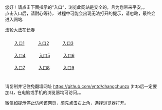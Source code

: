 您好！请点击下面指示的“入口”，浏览此网站是安全的，且为您带来平安。。 <br/>
点击入口后，请耐心等待， 过程中可能会出现无法打开的提示，请忽略，最终会进入网站. </br>

法轮大法在长春<br/>
<div style="padding:10px"><a style="margin:20px" target="_blank" href="https://d3sua6tsc1pe0f.cloudfront.net/2Qpsp?bvcwk" id="ccLink1" rel="nofollow">入口1</a> <a target="_blank" style="margin:20px" href="https://d2l9qgotior7d5.cloudfront.net/2Qpsp?bjgyxwwt" id="ccLink2" rel="nofollow">入口2</a> <a style="margin:20px" target="_blank" href="https://d2blx8r5hu7lmq.cloudfront.net/2Qpsp?irslqk" id="ccLink3" rel="nofollow">入口3</a></div>

<div style="padding:10px" ><a style="margin:20px" target="_blank" href="https://d3sua6tsc1pe0f.cloudfront.net/2Qpsp?bvcwk" id="ccLink4" rel="nofollow">入口4</a> <a style="margin:20px" href="https://d2l9qgotior7d5.cloudfront.net/2Qpsp?bjgyxwwt" target="_blank" id="ccLink5" rel="nofollow">入口5</a> <a style="margin:20px" href="https://d2blx8r5hu7lmq.cloudfront.net/2Qpsp?irslqk" target="_blank" id="ccLink6" rel="nofollow">入口6</a></div>

<div style="padding:10px"><a style="margin:20px" target="_blank" href="https://d3sua6tsc1pe0f.cloudfront.net/2Qpsp?bvcwk" id="ccLink7" rel="nofollow">入口7</a> <a style="margin:20px" href="https://d2l9qgotior7d5.cloudfront.net/2Qpsp?bjgyxwwt" target="_blank" id="ccLink8" rel="nofollow">入口8</a> <a style="margin:20px" target="_blank" href="https://d2blx8r5hu7lmq.cloudfront.net/2Qpsp?irslqk" id="ccLink9" rel="nofollow">入口9</a></div>

<br/>



请复制并记住免翻墙网址 https://github.com/yntd/changchunzx (http后一定要加s)，在电脑或手机的浏览器均可访问。。<br/>

微信如提示停止访问该网页，须先点击右上角，选择浏览器打开。
